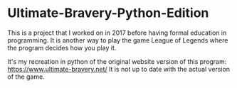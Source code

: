 # Ultimate-Bravery-Python-Edition

This is a project that I worked on in 2017 before having formal education in programming.
It is another way to play the game League of Legends where the program decides how you play it.

It's my recreation in python of the original website version of this program: https://www.ultimate-bravery.net/
It is not up to date with the actual version of the game.
